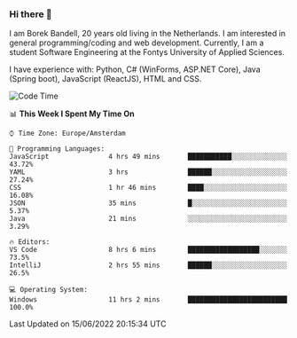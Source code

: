 ### Hi there 👋

I am Borek Bandell, 20 years old living in the Netherlands. I am interested in general programming/coding and web development. Currently, I am a student Software Engineering at the Fontys University of Applied Sciences.

I have experience with: Python, C# (WinForms, ASP.NET Core), Java (Spring boot), JavaScript (ReactJS), HTML and CSS.

<!--START_SECTION:waka-->
![Code Time](http://img.shields.io/badge/Code%20Time-184%20hrs%2044%20mins-blue)

📊 **This Week I Spent My Time On** 

```text
⌚︎ Time Zone: Europe/Amsterdam

💬 Programming Languages: 
JavaScript               4 hrs 49 mins       ███████████░░░░░░░░░░░░░░   43.72% 
YAML                     3 hrs               ██████░░░░░░░░░░░░░░░░░░░   27.24% 
CSS                      1 hr 46 mins        ████░░░░░░░░░░░░░░░░░░░░░   16.08% 
JSON                     35 mins             █░░░░░░░░░░░░░░░░░░░░░░░░   5.37% 
Java                     21 mins             ░░░░░░░░░░░░░░░░░░░░░░░░░   3.29%

🔥 Editors: 
VS Code                  8 hrs 6 mins        ██████████████████░░░░░░░   73.5% 
IntelliJ                 2 hrs 55 mins       ██████░░░░░░░░░░░░░░░░░░░   26.5%

💻 Operating System: 
Windows                  11 hrs 2 mins       █████████████████████████   100.0%

```


 Last Updated on 15/06/2022 20:15:34 UTC
<!--END_SECTION:waka-->

<!--**tcBorek2002/tcBorek2002** is a ✨ _special_ ✨ repository because its `README.md` (this file) appears on your GitHub profile.

Here are some ideas to get you started:

- 🔭 I’m currently working on ...
- 🌱 I’m currently learning ...
- 👯 I’m looking to collaborate on ...
- 🤔 I’m looking for help with ...
- 💬 Ask me about ...
- 📫 How to reach me: ...
- 😄 Pronouns: ...
- ⚡ Fun fact: ...
-->
